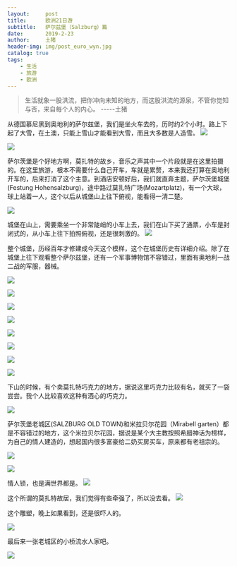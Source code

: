 ```yaml
---
layout:     post
title:      欧洲21日游
subtitle:   萨尔兹堡（Salzburg）篇
date:       2019-2-23
author:     土猪
header-img: img/post_euro_wyn.jpg
catalog: true
tags:
    - 生活
    - 旅游
    - 欧洲
---
```


> 生活就象一股洪流，把你冲向未知的地方，而这股洪流的源泉，不管你觉知与否，来自每个人的内心。 
> -----土猪




从德国慕尼黑到奥地利的萨尔兹堡，我们是坐火车去的，历时约2个小时。路上下起了大雪，在土澳，只能上雪山才能看到大雪，而且大多数是人造雪。
![](https://cdn.steemitimages.com/DQmQcBBinBuR9S73pggUmuDyL7Mu9xgHV7Cd33eesK2TR1C/image.png)

![](https://cdn.steemitimages.com/DQmfUvHRAwkGemN8V9NXMvmQHbYEs3wFVW6VsaD2oXUTKX6/image.png)

萨尔茨堡是个好地方啊，莫扎特的故乡，音乐之声其中一个片段就是在这里拍摄的。在这里旅游，根本不需要什么自己开车，车就是累赘，本来我还打算在奥地利开车的，后来打消了这个主意。到酒店安顿好后，我们就直奔主题，萨尔茨堡城堡(Festung Hohensalzburg)，途中路过莫扎特广场(Mozartplatz)，有一个大球，球上站着一人，这个以后从城堡山上往下俯视，能看得一清二楚。

![](https://cdn.steemitimages.com/DQmZ3wc44zb2RKsf7ZZraRhh9ZbZWJfRvvMcjjvSWpS1xJf/image.png)



城堡在山上，需要乘坐一个非常陡峭的小车上去，我们在山下买了通票，小车是封闭式的，从小车上往下拍照俯视，还是很刺激的。
![](https://cdn.steemitimages.com/DQmVMPVv9UhvwdZfvj3cUPGsmwVHkjKqQn685gxzpu5yudF/image.png)




整个城堡，历经百年才修建成今天这个模样，这个在城堡历史有详细介绍。除了在城堡上往下观看整个萨尔兹堡，还有一个军事博物馆不容错过，里面有奥地利一战二战的军服，器械。

![](https://cdn.steemitimages.com/DQmUuJw9teRDbKEchDCHyanTxFtdjRpgyHZ3GbE1FfaQjnU/image.png)

![](https://cdn.steemitimages.com/DQmS94rMkXjm67RZXdxuJQ6KU4eQzLr4bSRQT6te32ZsiLv/image.png)


![](https://cdn.steemitimages.com/DQmeXEdeKQvBEkWxtjPcqNaVGraxDS1QirH6djuGogWNzUy/image.png)


![](https://cdn.steemitimages.com/DQmct1Qgrk1fVFFE7LjoPhBN2zVkUSALa4vZuYKDPa1WdeG/image.png)

![](https://cdn.steemitimages.com/DQmYgnpESrtoxTG7ncxCNDcoM8b15uNyRsJsHdL6tgWFK2H/image.png)

![](https://cdn.steemitimages.com/DQmW59ycJNaksaEjKVxhKLdxVkjKjYj1LUriiT4GZz7RS4o/image.png)

![](https://cdn.steemitimages.com/DQmYXpCYGnBB4qDaHpBfhbC1fczyhoicAGTYKa6mLjS7VyF/image.png)

![](https://cdn.steemitimages.com/DQmQuGb4BuVVq5wWCekFZjAMgCjozvyEWCcAX5xfP85v9UH/image.png)

下山的时候，有个卖莫扎特巧克力的地方，据说这里巧克力比较有名，就买了一袋尝尝。我个人比较喜欢这种有酒心的巧克力。

![](https://cdn.steemitimages.com/DQmSPKFUsZLN5NVBnmNDmbvKETs5ppvC4ygfk7DJUaZLAtc/image.png)



萨尔茨堡老城区(SALZBURG OLD TOWN)和米拉贝尔花园（Mirabell garten）都是不容错过的地方，这个米拉贝尔花园，据说是某个大主教按照希腊神话为榜样，为自己的情人建造的，想起国内很多富豪给二奶买房买车，原来都有老祖宗的。

![](https://cdn.steemitimages.com/DQmdYWmynU8tkhjoWt4YynhnAvKNDRUQLXNZJuD45Argyy2/image.png)

![](https://cdn.steemitimages.com/DQmRJjr5Bkw42WagBMHGP97BeidDgww4X7ossbzbviekaey/image.png)



情人锁，也是满世界都是。
![](https://cdn.steemitimages.com/DQmULqcgDWaqfTkqCDm8T8BpAWHvCPiskh3apotzYNMMgaL/image.png)


这个所谓的莫扎特故居，我们觉得有些牵强了，所以没去看。
![](https://cdn.steemitimages.com/DQmaQSneCn59VxVvqYiW1RS75Bn42LjKAgRh8gEPRyQQMuH/image.png)

这个雕塑，晚上如果看到，还是很吓人的。

![](https://cdn.steemitimages.com/DQmbQUF9u9TpMGCdfQ3DgsupmG9YXouG1nsicqWqLfgT3VE/image.png)


最后来一张老城区的小桥流水人家吧。

![](https://cdn.steemitimages.com/DQmcmmNNgBXSCLnkgzYFR1TtUhTWacE3ZVmo8Zyf7NvPaNh/image.png)

